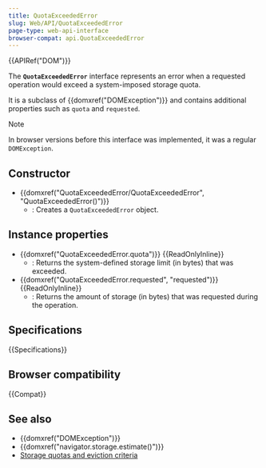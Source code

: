 ```yaml
---
title: QuotaExceededError
slug: Web/API/QuotaExceededError
page-type: web-api-interface
browser-compat: api.QuotaExceededError
---
```


{{APIRef("DOM")}}

The **`QuotaExceededError`** interface represents an error when a requested operation would exceed a system-imposed storage quota.

It is a subclass of {{domxref("DOMException")}} and contains additional properties such as `quota` and `requested`.

> [!NOTE]
> In browser versions before this interface was implemented, it was a regular `DOMException`.

## Constructor

- {{domxref("QuotaExceededError/QuotaExceededError", "QuotaExceededError()")}}
  - : Creates a `QuotaExceededError` object.

## Instance properties

- {{domxref("QuotaExceededError.quota")}} {{ReadOnlyInline}}
  - : Returns the system-defined storage limit (in bytes) that was exceeded.
- {{domxref("QuotaExceededError.requested", "requested")}} {{ReadOnlyInline}}
  - : Returns the amount of storage (in bytes) that was requested during the operation.

## Specifications

{{Specifications}}

## Browser compatibility

{{Compat}}

## See also

- {{domxref("DOMException")}}
- {{domxref("navigator.storage.estimate()")}}
- [Storage quotas and eviction criteria](/en-US/docs/Web/API/Storage_API/Storage_quotas_and_eviction_criteria)
